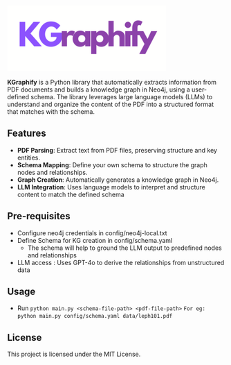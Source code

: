 ![KGraphify-logo](KGraphify.png)

**KGraphify** is a Python library that automatically extracts information from PDF documents and builds a knowledge graph in Neo4j, using a user-defined schema. The library leverages large language models (LLMs) to understand and organize the content of the PDF into a structured format that matches with the schema. 

## Features

- **PDF Parsing**: Extract text from PDF files, preserving structure and key entities.
- **Schema Mapping**: Define your own schema to structure the graph nodes and relationships.
- **Graph Creation**: Automatically generates a knowledge graph in Neo4j.
- **LLM Integration**: Uses language models to interpret and structure content to match the defined schema

## Pre-requisites
- Configure neo4j credentials in config/neo4j-local.txt
- Define Schema for KG creation in config/schema.yaml
  - The schema will help to ground the LLM output to predefined nodes and relationships
- LLM access :  Uses GPT-4o to derive the relationships from unstructured data

## Usage
- Run
  ```python main.py <schema-file-path> <pdf-file-path>```
```For eg: python main.py config/schema.yaml data/leph101.pdf```
  

## License
This project is licensed under the MIT License.


